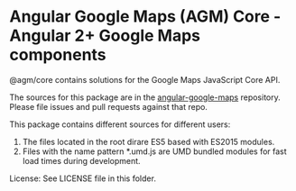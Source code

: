 Angular Google Maps (AGM) Core - Angular 2+ Google Maps components
=========

@agm/core contains solutions for the Google Maps JavaScript Core API.

The sources for this package are in the [angular-google-maps](https://github.com/SebastianM/angular-google-maps) repository. Please file issues and pull requests against that repo.

This package contains different sources for different users:

1. The files located in the root dirare ES5 based with ES2015 modules.
1. Files with the name pattern *.umd.js are UMD bundled modules for fast load times during development.

License: See LICENSE file in this folder.
